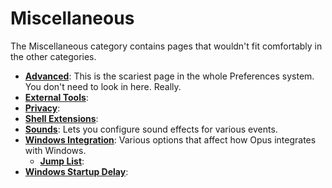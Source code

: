 # Miscellaneous

The Miscellaneous category contains pages that wouldn't fit comfortably in the other categories.

- **[Advanced](/Manual/preferences/preferences_categories/miscellaneous/advanced_options.md)**: This is the scariest page in the whole Preferences system. You don't need to look in here. Really.
- **[External Tools](/Manual/preferences/preferences_categories/miscellaneous/external_tools.md)**:
- **[Privacy](/Manual/preferences/preferences_categories/miscellaneous/privacy.md)**:
- **[Shell Extensions](/Manual/preferences/preferences_categories/miscellaneous/shell_extensions.md)**:
- **[Sounds](/Manual/preferences/preferences_categories/miscellaneous/sounds.md)**: Lets you configure sound effects for various events.
- **[Windows Integration](/Manual/preferences/preferences_categories/miscellaneous/windows_integration/RAEDME.md)**: Various options that affect how Opus integrates with Windows.
  - **[Jump List](/Manual/preferences/preferences_categories/miscellaneous/windows_integration/jump_list.md)**:
- **[Windows Startup Delay](/Manual/preferences/preferences_categories/miscellaneous/windows_startup_delay.md)**:

 
